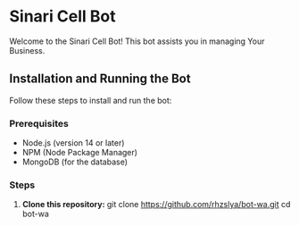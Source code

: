 # Sinari Cell Bot

Welcome to the Sinari Cell Bot! This bot assists you in managing Your Business.

## Installation and Running the Bot

Follow these steps to install and run the bot:

### Prerequisites

- Node.js (version 14 or later)
- NPM (Node Package Manager)
- MongoDB (for the database)

### Steps

1. **Clone this repository:**
   git clone https://github.com/rhzslya/bot-wa.git
   cd bot-wa
